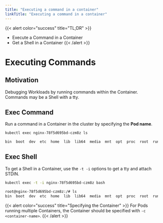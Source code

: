 ```yaml
---
title: "Executing a command in a container"
linkTitle: "Executing a command in a container"
---
```



{{< alert color="success" title="TL;DR" >}}
- Execute a Command in a Container
- Get a Shell in a Container
{{< /alert >}}

# Executing Commands

## Motivation

Debugging Workloads by running commands within the Container.  Commands may be a Shell with
a tty.

## Exec Command

Run a command in a Container in the cluster by specifying the **Pod name**.

```bash
kubectl exec nginx-78f5d695bd-czm8z ls
```

```bash
bin  boot  dev	etc  home  lib	lib64  media  mnt  opt	proc  root  run  sbin  srv  sys  tmp  usr  var
```

## Exec Shell

To get a Shell in a Container, use the `-t -i` options to get a tty and attach STDIN.

```bash
kubectl exec -t -i nginx-78f5d695bd-czm8z bash
```

```bash
root@nginx-78f5d695bd-czm8z:/# ls
bin  boot  dev	etc  home  lib	lib64  media  mnt  opt	proc  root  run  sbin  srv  sys  tmp  usr  var
```

{{< alert color="success" title="Specifying the Container" >}}
For Pods running multiple Containers, the Container should be specified with `-c <container-name>`.
{{< /alert >}}